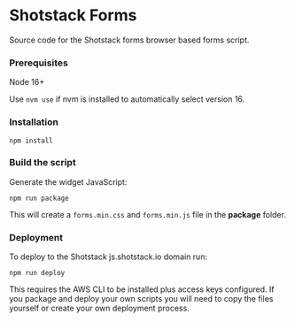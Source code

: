 # Shotstack Forms

Source code for the Shotstack forms browser based forms script.

### Prerequisites

Node 16+

Use `nvm use` if nvm is installed to automatically select version 16.

### Installation

```
npm install
```

### Build the script

Generate the widget JavaScript:

```
npm run package
```

This will create a `forms.min.css` and `forms.min.js` file in the **package** folder.

### Deployment

To deploy to the Shotstack js.shotstack.io domain run:

```
npm run deploy
```

This requires the AWS CLI to be installed plus access keys configured. If you package and deploy your own scripts you
will need to copy the files yourself or create your own deployment process.
